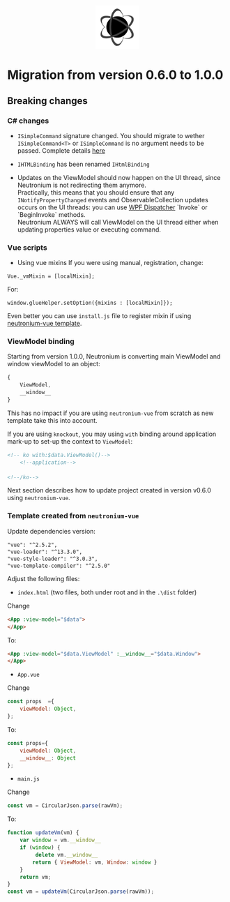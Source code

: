 <p align="center"><img <p align="center"><img width="100"src="../../Deploy/logo.png"></p>

# Migration from version 0.6.0 to 1.0.0

## Breaking changes
### C# changes
* `ISimpleCommand` signature changed. You should migrate to wether `ISimpleCommand<T>` or `ISimpleCommand` is no argument needs to be passed. Complete details [here](./MVVMComponents.md)

* `IHTMLBinding` has been renamed `IHtmlBinding`

* Updates on the ViewModel should now happen on the UI thread, since Neutronium is not redirecting them anymore.<br>
Practically, this means that you should ensure that any `INotifyPropertyChanged` events and ObservableCollection updates occurs on the UI threads:
you can use [WPF Dispatcher](https://msdn.microsoft.com/en-us/library/system.windows.threading.dispatcher(v=vs.110).aspx) `Invoke` or `BeginInvoke` methods.<br>
Neutronium ALWAYS will call ViewModel on the UI thread either when updating properties value or executing command. 

### Vue scripts

* Using vue mixins
If you were using manual, registration, change:
```
Vue._vmMixin = [localMixin];
```

For:
```
window.glueHelper.setOption({mixins : [localMixin]});
```

Even better you can use `install.js` file to register mixin if using [neutronium-vue template](./Build_large_project_with_Vue.js_and_Webpack.md#installjs-file).

### ViewModel binding

Starting from version 1.0.0, Neutronium is converting main ViewModel and window viewModel to an object:
```javascript
{
    ViewModel,
    __window__
}
```
This has no impact if you are using `neutronium-vue` from scratch as new template take this into account.

If you are using `knockout`, you may using `with` binding around application mark-up to set-up the context to `ViewModel`:
```HTML
<!-- ko with:$data.ViewModel()-->
    <!--application-->

<!--/ko-->
``` 

Next section describes how to update project created in version v0.6.0 using `neutronium-vue`.

### Template created from `neutronium-vue`

Update dependencies version:

    "vue": "^2.5.2",
    "vue-loader": "^13.3.0",
    "vue-style-loader": "^3.0.3",
    "vue-template-compiler": "^2.5.0"

Adjust the following files:
* `index.html` (two files, both under root and in the `.\dist` folder)

Change
```HTML
<App :view-model="$data">
</App>
```
To:
```HTML
<App :view-model="$data.ViewModel" :__window__="$data.Window">
</App>
```

* `App.vue`

Change
```javascript
const props  ={
    viewModel: Object,
};
```
To:
```javascript
const props={
    viewModel: Object,
    __window__: Object
};
```
* `main.js`

Change
```javascript
const vm = CircularJson.parse(rawVm);
```
To:
```javascript
function updateVm(vm) {
    var window = vm.__window__
    if (window) {
         delete vm.__window__
        return { ViewModel: vm, Window: window }
    }
    return vm;
}
const vm = updateVm(CircularJson.parse(rawVm));
```


